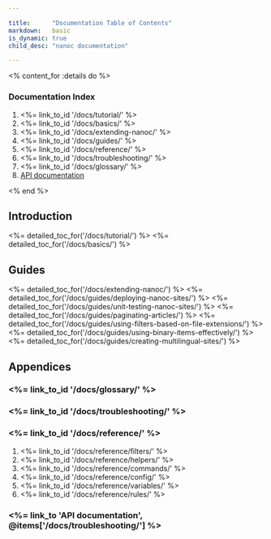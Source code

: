 ```yaml
---

title:      "Documentation Table of Contents"
markdown:   basic
is_dynamic: true
child_desc: "nanoc documentation"

---
```


<% content_for :details do %>
    <h3>Documentation Index</h3>
    <ol>
	<li><%= link_to_id '/docs/tutorial/' %></li>
	<li><%= link_to_id '/docs/basics/' %></li>
	<li><%= link_to_id '/docs/extending-nanoc/' %></li>
	<li><%= link_to_id '/docs/guides/' %></li>
	<li><%= link_to_id '/docs/reference/' %></li>
	<li><%= link_to_id '/docs/troubleshooting/' %></li>
	<li><%= link_to_id '/docs/glossary/' %></li>
	<li><a href="/docs/api/">API documentation</a></li>
    </ol>
<% end %>

Introduction
------------

<%= detailed_toc_for('/docs/tutorial/') %>
<%= detailed_toc_for('/docs/basics/') %>

Guides
------

<%= detailed_toc_for('/docs/extending-nanoc/') %>
<%= detailed_toc_for('/docs/guides/deploying-nanoc-sites/') %>
<%= detailed_toc_for('/docs/guides/unit-testing-nanoc-sites/') %>
<%= detailed_toc_for('/docs/guides/paginating-articles/') %>
<%= detailed_toc_for('/docs/guides/using-filters-based-on-file-extensions/') %>
<%= detailed_toc_for('/docs/guides/using-binary-items-effectively/') %>
<%= detailed_toc_for('/docs/guides/creating-multilingual-sites/') %>

Appendices
----------

<h3><%= link_to_id '/docs/glossary/' %></h3>

<h3><%= link_to_id '/docs/troubleshooting/' %></h3>

<h3><%= link_to_id '/docs/reference/' %></h3>

<ol>
	<li><%= link_to_id '/docs/reference/filters/' %></li>
	<li><%= link_to_id '/docs/reference/helpers/' %></li>
	<li><%= link_to_id '/docs/reference/commands/' %></li>
	<li><%= link_to_id '/docs/reference/config/' %></li>
	<li><%= link_to_id '/docs/reference/variables/' %></li>
	<li><%= link_to_id '/docs/reference/rules/' %></li>
</ol>

<h3><%= link_to 'API documentation', @items['/docs/troubleshooting/'] %></h3>
